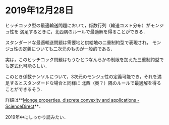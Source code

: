 # 2019年12月28日

ヒッチコック型の最適輸送問題において，係数行列（輸送コスト分布）がモンジュ性を
満足するときに，北西隅のルールで最適解を得ることができる．

スタンダードな最適輸送問題は需要地と供給地の二重制約型で表現され，
モンジュ性の定義についても二次元のものが一般的である．



実は，このヒッチコック問題はもうひとつなんらかの制限を加えた三重制約型でも定式化可能らしい．


このとき係数テンソルについて，3次元のモンジュ性の定義可能でき，それを満足するとスタンダードな場合と同様に
北西（奥？）隅のルールで最適解を得ることができるそう．


詳細は**[Monge properties, discrete convexity and applications - ScienceDirect](https://www.sciencedirect.com/science/article/abs/pii/S0377221705008702)**．


2019年中にしっかり読みたい．


